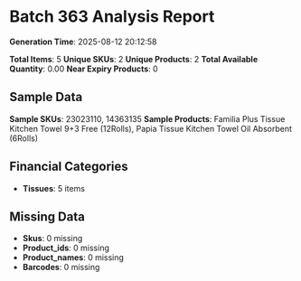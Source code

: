 # Batch 363 Analysis Report

**Generation Time**: 2025-08-12 20:12:58

**Total Items**: 5
**Unique SKUs**: 2
**Unique Products**: 2
**Total Available Quantity**: 0.00
**Near Expiry Products**: 0

## Sample Data
**Sample SKUs**: 23023110, 14363135
**Sample Products**: Familia Plus Tissue Kitchen Towel 9+3 Free (12Rolls), Papia Tissue Kitchen Towel Oil Absorbent (6Rolls)

## Financial Categories
- **Tissues**: 5 items

## Missing Data
- **Skus**: 0 missing
- **Product_ids**: 0 missing
- **Product_names**: 0 missing
- **Barcodes**: 0 missing
